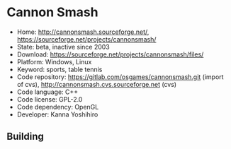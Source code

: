 # Cannon Smash

- Home: http://cannonsmash.sourceforge.net/, https://sourceforge.net/projects/cannonsmash/
- State: beta, inactive since 2003
- Download: https://sourceforge.net/projects/cannonsmash/files/
- Platform: Windows, Linux
- Keyword: sports, table tennis
- Code repository: https://gitlab.com/osgames/cannonsmash.git (import of cvs), http://cannonsmash.cvs.sourceforge.net (cvs)
- Code language: C++
- Code license: GPL-2.0
- Code dependency: OpenGL
- Developer: Kanna Yoshihiro

## Building
